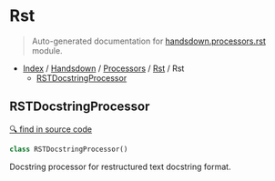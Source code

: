 # Rst

> Auto-generated documentation for [handsdown.processors.rst](../../../handsdown/processors/rst.py) module.

- [Index](../../README.md#handsdown-index) / [Handsdown](../index.md#handsdown) / [Processors](index.md#processors) / [Rst](#rst) / Rst
  - [RSTDocstringProcessor](#rstdocstringprocessor)

## RSTDocstringProcessor

[🔍 find in source code](../../../handsdown/processors/rst.py#l6)

```python
class RSTDocstringProcessor()
```

Docstring processor for restructured text docstring format.
